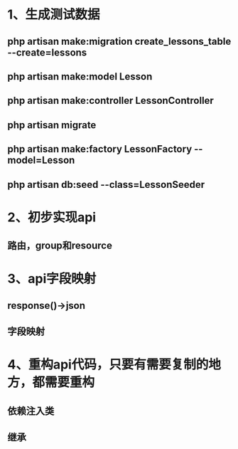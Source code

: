 # 1、生成测试数据
## php artisan make:migration create_lessons_table --create=lessons
## php artisan make:model Lesson  
## php artisan make:controller LessonController
## php artisan migrate 
## php artisan make:factory LessonFactory --model=Lesson
## php artisan db:seed --class=LessonSeeder 

# 2、初步实现api
## 路由，group和resource

# 3、api字段映射
## response()->json
## 字段映射

# 4、重构api代码，只要有需要复制的地方，都需要重构
## 依赖注入类
## 继承
